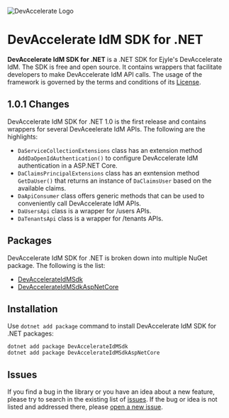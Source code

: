 ![DevAccelerate Logo](https://github.com/ejyle/devaccelerate-dotnet/blob/dev/assets/da_logo_sm.png?raw=true)
# DevAccelerate IdM SDK for .NET
**DevAccelerate IdM SDK for .NET** is a .NET SDK for Ejyle's DevAccelerate IdM. The SDK is free and open source. It contains wrappers that facilitate developers to make DevAccelerate IdM API calls. The usage of the framework is governed by the terms and conditions of its [License](https://github.com/ejyle/devaccelerate-idm-dotnet-sdk/blob/master/LICENSE).
## 1.0.1 Changes
DevAccelerate IdM SDK for .NET 1.0 is the first release and contains wrappers for several DevAceelerate IdM APIs. The following are the highlights:
* ```DaServiceCollectionExtensions``` class has an extension method ```AddDaOpenIdAuthentication()``` to configure DevAccelerate IdM authentication in a ASP.NET Core.
* ```DaClaimsPrincipalExtensions``` class has an exntension method ```GetDaUser()``` that returns an instance of ```DaClaimsUser``` based on the available claims.
* ```DaApiConsumer``` class offers generic methods that can be used to conveniently call DevAccelerate IdM APIs.
* ```DaUsersApi``` class is a wrapper for /users APIs.
* ```DaTenantsApi``` class is a wrapper for /tenants APIs.
## Packages
DevAccelerate IdM SDK for .NET is broken down into multiple NuGet package. The following is the list:
* [DevAccelerateIdMSdk](https://www.nuget.org/packages/DevAccelerateIdMSdk)
* [DevAccelerateIdMSdkAspNetCore](https://www.nuget.org/packages/DevAccelerateIdMSdkAspNetCore)
## Installation
Use ```dotnet add package``` command to install DevAccelerate IdM SDK for .NET packages:
```
dotnet add package DevAccelerateIdMSdk
dotnet add package DevAccelerateIdMSdkAspNetCore
```
## Issues
If you find a bug in the library or you have an idea about a new feature, please try to search in the existing list of [issues](https://github.com/ejyle/devaccelerate-idm-dotnet-sdk/issues). If the bug or idea is not listed and addressed there, please [open a new issue](https://github.com/ejyle/devaccelerate-idm-dotnet-sdk/issues/new).

